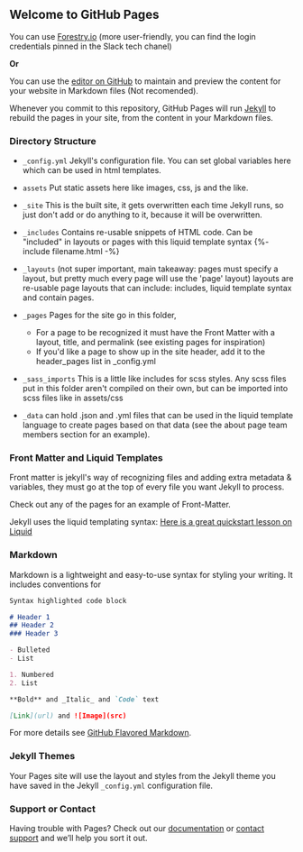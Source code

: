 ## Welcome to GitHub Pages

You can use [Forestry.io](https://app.forestry.io/sites/6xc8lcwpmqe0hw/) (more user-friendly, you can find the login credentials pinned in the Slack tech chanel)

**Or**

You can use the [editor on GitHub](https://github.com/KW-M/scee-jekyll/edit/master/README.md) to maintain and preview the content for your website in Markdown files (Not recomended).

Whenever you commit to this repository, GitHub Pages will run [Jekyll](https://jekyllrb.com/) to rebuild the pages in your site, from the content in your Markdown files.

### Directory Structure

- `_config.yml` Jekyll's configuration file. You can set global variables here which can be used in html templates.
- `assets` Put static assets here like images, css, js and the like.
- `_site` This is the built site, it gets overwritten each time Jekyll runs, so just don't add or do anything to it, because it will be overwritten.

- `_includes` Contains re-usable snippets of HTML code. Can be "included" in layouts or pages with this liquid template syntax {%- include filename.html -%}

- `_layouts` (not super important, main takeaway: pages must specify a layout, but pretty much every page will use the 'page' layout) layouts are re-usable page layouts that can include: includes, liquid template syntax and contain pages.
- `_pages` Pages for the site go in this folder,
    - For a page to be recognized it must have the Front Matter with a layout, title, and permalink (see existing pages for inspiration)
    - If you'd like a page to show up in the site header, add it to the header_pages list in _config.yml

- `_sass_imports` This is a little like includes for scss styles. Any scss files put in this folder aren't compiled on their own, but can be imported into scss files like in assets/css

- `_data` can hold .json and .yml files that can be used in the liquid template language to create pages based on that data (see the about page team members section for an example).

### Front Matter and Liquid Templates

Front matter is jekyll's way of recognizing files and adding extra metadata & variables, they must go at the top of every file you want Jekyll to process.

Check out any of the pages for an example of Front-Matter.

Jekyll uses the liquid templating syntax: [Here is a great quickstart lesson on Liquid](https://shopify.github.io/liquid/basics/introduction/)

### Markdown

Markdown is a lightweight and easy-to-use syntax for styling your writing. It includes conventions for

```markdown
Syntax highlighted code block

# Header 1
## Header 2
### Header 3

- Bulleted
- List

1. Numbered
2. List

**Bold** and _Italic_ and `Code` text

[Link](url) and ![Image](src)
```

For more details see [GitHub Flavored Markdown](https://guides.github.com/features/mastering-markdown/).

### Jekyll Themes

Your Pages site will use the layout and styles from the Jekyll theme you have saved in the Jekyll `_config.yml` configuration file.

### Support or Contact

Having trouble with Pages? Check out our [documentation](https://help.github.com/categories/github-pages-basics/) or [contact support](https://github.com/contact) and we’ll help you sort it out.
